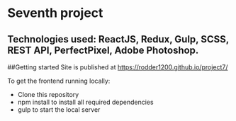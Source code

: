 # Seventh project

## Technologies used: ReactJS, Redux, Gulp, SCSS, REST API, PerfectPixel, Adobe Photoshop.

##Getting started
Site is published at https://rodder1200.github.io/project7/

To get the frontend running locally:

- Clone this repository
- npm install to install all required dependencies
- gulp to start the local server
